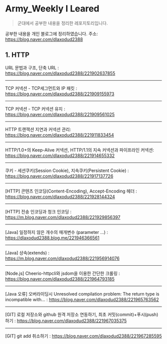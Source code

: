 # Army_Weekly I Leared
>군대에서 공부한 내용을 정리한 레포지토리입니다.

공부한 내용을 개인 블로그에 정리하였습니다.
주소: https://blog.naver.com/dlaxodud2388

## 1. HTTP
URL 문법과 구조, 단축 URL : https://blog.naver.com/dlaxodud2388/221902637855  
***
TCP 커넥션 - TCP세그먼트와 IP 패킷 : https://blog.naver.com/dlaxodud2388/221909155973
***  
TCP 커넥션 - TCP 커넥션 유지 : https://blog.naver.com/dlaxodud2388/221909561025 
*** 
HTTP 트랜잭션 지연과 커넥션 관리: https://blog.naver.com/dlaxodud2388/221911833454
***
HTTP/1.0+의 Keep-Alive 커넥션, HTTP/1.1의 지속 커넥션과 파이프라인 커넥션: https://blog.naver.com/dlaxodud2388/221914655332
***
쿠키 - 세션쿠키(Session Cookie), 지속쿠키(Persistent Cookie) : https://blog.naver.com/dlaxodud2388/221917137726
***
[HTTP] 콘텐츠 인코딩(Content-Encoding), Accept-Encoding 헤더 : https://blog.naver.com/dlaxodud2388/221928144324
***
[HTTP] 전송 인코딩과 청크 인코딩 : https://m.blog.naver.com/dlaxodud2388/221929856397
***
[Java] 일정하지 않은 개수의 매개변수 (parameter ...) : https://dlaxodud2388.blog.me/221946366561
***
[Java] 상속(extends) : https://m.blog.naver.com/dlaxodud2388/221956914076
***
[Node.js] Cheerio-httpcli와 jsdom을 이용한 간단한 크롤링 : https://blog.naver.com/dlaxodud2388/221964793185
***
[Java 오류] 오버라이딩시 Unresolved compilation problem:  The return type is incompatible with... : https://blog.naver.com/dlaxodud2388/221965763562
***
[GIT] 로컬 저장소와 github 원격 저장소 연동하기, 최초 커밋(commit)+푸시(push)하기 : https://blog.naver.com/dlaxodud2388/221967035375
***
[GIT] git add 취소하기 : https://blog.naver.com/dlaxodud2388/221967285595
